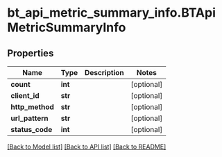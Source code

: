 # bt_api_metric_summary_info.BTApiMetricSummaryInfo

## Properties
Name | Type | Description | Notes
------------ | ------------- | ------------- | -------------
**count** | **int** |  | [optional] 
**client_id** | **str** |  | [optional] 
**http_method** | **str** |  | [optional] 
**url_pattern** | **str** |  | [optional] 
**status_code** | **int** |  | [optional] 

[[Back to Model list]](../README.md#documentation-for-models) [[Back to API list]](../README.md#documentation-for-api-endpoints) [[Back to README]](../README.md)


